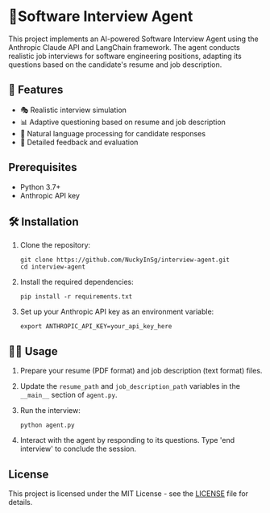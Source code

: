 # 🤖Software Interview Agent

This project implements an AI-powered Software Interview Agent using the Anthropic Claude API and LangChain framework. The agent conducts realistic job interviews for software engineering positions, adapting its questions based on the candidate's resume and job description.

## 🚀 Features

- 🎭 Realistic interview simulation
- 📊 Adaptive questioning based on resume and job description
- 💬 Natural language processing for candidate responses
- 📝 Detailed feedback and evaluation

## Prerequisites

- Python 3.7+
- Anthropic API key

## 🛠️ Installation

1. Clone the repository:
   ```
   git clone https://github.com/NuckyInSg/interview-agent.git
   cd interview-agent
   ```

2. Install the required dependencies:
   ```
   pip install -r requirements.txt
   ```

3. Set up your Anthropic API key as an environment variable:
   ```
   export ANTHROPIC_API_KEY=your_api_key_here
   ```

## 🏃‍♂️ Usage

1. Prepare your resume (PDF format) and job description (text format) files.

2. Update the `resume_path` and `job_description_path` variables in the `__main__` section of `agent.py`.

3. Run the interview:
   ```
   python agent.py
   ```

4. Interact with the agent by responding to its questions. Type 'end interview' to conclude the session.

## License

This project is licensed under the MIT License - see the [LICENSE](LICENSE) file for details.